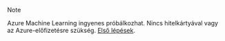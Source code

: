> [!NOTE]
> Azure Machine Learning ingyenes próbálkozhat. Nincs hitelkártyával vagy az Azure-előfizetésre szükség. <a href="https://studio.azureml.net/?selectAccess=true&o=2" target="_blank">Első lépések</a>.
> 
> 

